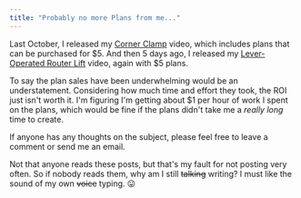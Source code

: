 ```yaml
---
title: "Probably no more Plans from me..."
---
```

Last October, I released my [Corner Clamp](https://youtu.be/X4BSyZuc-ak) video, which includes plans that can be purchased for $5. And then 5 days ago, I released my [Lever-Operated Router Lift](https://youtu.be/LJqPDADi8MM) video, again with $5 plans.

To say the plan sales have been underwhelming would be an understatement. Considering how much time and effort they took, the ROI just isn't worth it. I'm figuring I'm getting about $1 per hour of work I spent on the plans, which would be fine if the plans didn't take me a *really long* time to create.

If anyone has any thoughts on the subject, please feel free to leave a comment or send me an email.

Not that anyone reads these posts, but that's my fault for not posting very often. So if nobody reads them, why am I still ~~talking~~ writing? I must like the sound of my own ~~voice~~ typing. 😛
